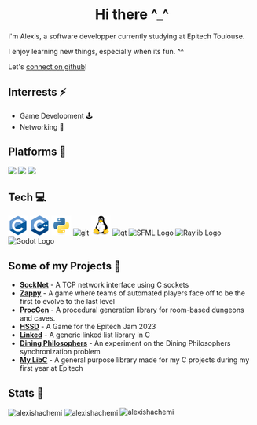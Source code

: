 
<div align="center">

# Hi there ^_^

</div>

I'm Alexis, a software developper currently studying at Epitech Toulouse.

I enjoy learning new things, especially when its fun. ^^

Let's [connect on github](https://github.com/alexishachemi)!

## Interrests ⚡

- Game Development 🕹️
- Networking 📡

## Platforms 📱

[<img width=50 src="https://upload.wikimedia.org/wikipedia/commons/thumb/8/81/LinkedIn_icon.svg/2048px-LinkedIn_icon.svg.png">](https://www.linkedin.com/in/alexis-hachemi/)
[<img width=50 src="https://github.githubassets.com/assets/GitHub-Mark-ea2971cee799.png">](https://github.com/alexishachemi)
[<img width=50 src="https://static.itch.io/images/itchio-textless-white.svg">](https://alexish.itch.io/)

## Tech 💻

<img src="https://raw.githubusercontent.com/devicons/devicon/master/icons/c/c-original.svg" alt="c" width="40" height="40"/> <img src="https://raw.githubusercontent.com/devicons/devicon/master/icons/cplusplus/cplusplus-original.svg" alt="cplusplus" width="40" height="40"/> <img src="https://raw.githubusercontent.com/devicons/devicon/master/icons/python/python-original.svg" alt="python" width="40" height="40"/> <img src="https://www.vectorlogo.zone/logos/git-scm/git-scm-icon.svg" alt="git" width="40" height="40"/> <img src="https://raw.githubusercontent.com/devicons/devicon/master/icons/linux/linux-original.svg" alt="linux" width="40" height="40"/> <img src="https://upload.wikimedia.org/wikipedia/commons/0/0b/Qt_logo_2016.svg" alt="qt" width="40" height="40"/> <img src="https://upload.wikimedia.org/wikipedia/commons/a/a0/SFML_Logo.svg" alt="SFML Logo" width="40"/> <img src="https://upload.wikimedia.org/wikipedia/commons/f/f4/Raylib_logo.png" alt="Raylib Logo" width="40"/> <img src="https://upload.wikimedia.org/wikipedia/commons/thumb/6/6a/Godot_icon.svg/1200px-Godot_icon.svg.png" alt="Godot Logo" width="40"/>

  ## Some of my Projects 📓

- [**SockNet**](https://github.com/alexishachemi/socknet) - A TCP network interface using C sockets
- [**Zappy**](https://github.com/alexishachemi/zappy) - A game where teams of automated players face off to be the first to evolve to the last level
- [**ProcGen**](https://github.com/alexishachemi/ProcGen) - A procedural generation library for room-based dungeons and caves.
- [**HSSD**](https://github.com/mathematisse/HSSD) - A Game for the Epitech Jam 2023
- [**Linked**](https://github.com/alexishachemi/linked) - A generic linked list library in C
- [**Dining Philosophers**](https://github.com/alexishachemi/dining-philosophers) - An experiment on the Dining Philosophers synchronization problem
- [**My LibC**](https://github.com/alexishachemi/my_libC) - A general purpose library made for my C projects during my first year at Epitech

## Stats 👀

<img align="center" src="https://github-readme-stats.vercel.app/api/top-langs?username=alexishachemi&count_private=true&show_icons=true&locale=en&layout=compact" alt="alexishachemi" />
<img align="center" src="https://github-readme-stats.vercel.app/api?username=alexishachemi&count_private=true&show_icons=true&locale=en" alt="alexishachemi" />
<img src="https://github-profile-trophy.vercel.app/?username=alexishachemi" alt="alexishachemi" />
